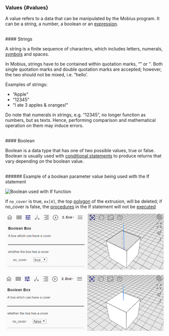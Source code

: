### Values {#values}

A value refers to a data that can be manipulated by the Mobius program. It can be a string, a number, a boolean or an [expression](Expression.md).

<br>
#### Strings

A string is a finite sequence of characters, which includes letters, numerals, [symbols](Symbols.md) and spaces.

In Mobius, strings have to be contained within quotation marks, “” or ‘’. Both single quotation marks and double quotation marks are accepted; however, the two should not be mixed, i.e. “hello’.

Examples of strings:

*   “Apple”
*   “12345”
*   “I ate 3 apples &amp; oranges!”

Do note that numerals in strings, e.g. “12345”, no longer function as numbers, but as texts. Hence, performing comparison and mathematical operation on them may induce errors.


<br>
#### Boolean

Boolean is a data type that has one of two possible values, true or false. Boolean is usually used with [conditional statements](/chapter_3_procedures/If_Elseif_and_Else.md) to produce returns that vary depending on the boolean value.

<br>
###### Example of a boolean parameter value being used with the If statement 

![Boolean used with If function](../assets/chapter_3_assets/Boolean1.png)

If `no_cover` is true, `ex[4]`, the top [polygon](/chapter_2_geo-info_data_model/Polygon.md) of the extrusion, will be deleted; if no_cover is false, the [procedures](/chapter_3_procedures/README.md) in the If statement will not be [executed](/chapter_1_mobius_interface/execute.md/chapter_1_mobius_interface/execute.md)

![When the boolean value is set to true in the Dashboard](/assets/chapter_3_assets/Boolean2.png)

![When the boolean value is set to false in the Dashboard](/assets/chapter_3_assets/Boolean3.png)


